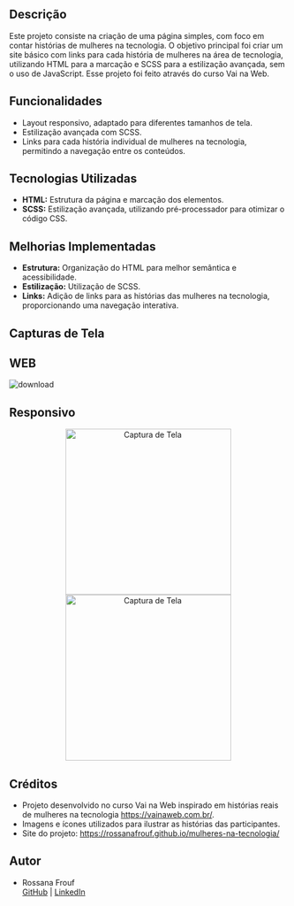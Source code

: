 ## Descrição

Este projeto consiste na criação de uma página simples, com foco em contar histórias de mulheres na tecnologia. O objetivo principal foi criar um site básico com links para cada história de mulheres na área de tecnologia, utilizando HTML para a marcação e SCSS para a estilização avançada, sem o uso de JavaScript.
Esse projeto foi feito através do curso Vai na Web.

## Funcionalidades

* Layout responsivo, adaptado para diferentes tamanhos de tela.
* Estilização avançada com SCSS.
* Links para cada história individual de mulheres na tecnologia, permitindo a navegação entre os conteúdos.

## Tecnologias Utilizadas

* **HTML:** Estrutura da página e marcação dos elementos.
* **SCSS:** Estilização avançada, utilizando pré-processador para otimizar o código CSS.

## Melhorias Implementadas

* **Estrutura:** Organização do HTML para melhor semântica e acessibilidade.
* **Estilização:** Utilização de SCSS.
* **Links:** Adição de links para as histórias das mulheres na tecnologia, proporcionando uma navegação interativa.

## Capturas de Tela

## WEB

![download](https://github.com/user-attachments/assets/6434c754-7d75-46a3-90e5-284200a72725)

## Responsivo

<div align="center">  
<img src="https://github.com/user-attachments/assets/894b099a-619a-41b0-87fb-c38494b73bfc" alt="Captura de Tela" width="300">
<img src="https://github.com/user-attachments/assets/40984056-9633-4985-8585-cc1f51a550f9" alt="Captura de Tela" width="300">
</div>

## Créditos

* Projeto desenvolvido no curso Vai na Web inspirado em histórias reais de mulheres na tecnologia https://vainaweb.com.br/.
* Imagens e ícones utilizados para ilustrar as histórias das participantes.
* Site do projeto: https://rossanafrouf.github.io/mulheres-na-tecnologia/

## Autor

* Rossana Frouf <br> [GitHub](https://github.com/RossanaFrouf) | [LinkedIn](https://www.linkedin.com/in/rossana-frouf/)
